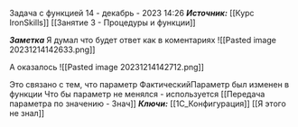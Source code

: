 
Задача с функцией
 14 - декабрь - 2023  14:26 
***Источник:***  [[Курс IronSkills]] [[Занятие 3 - Процедуры и функции]]

***Заметка*** 
Я думал что будет ответ как в коментариях
![[Pasted image 20231214142633.png]]

А оказалось
![[Pasted image 20231214142712.png]]

Это связано с тем, что параметр ФактическийПараметр был изменен в функции
Что бы параметр не менялся - используется [[Передача параметра по значению - Знач]]
***Ключи:*** [[1С_Конфигурация]] [[Я этого не знал]]
